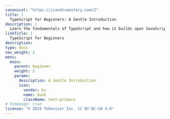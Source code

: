 ```yaml
---
canonical: "https://jsandtsmastery.com/2"
title: |
  TypeScript for Beginners: A Gentle Introduction
description: |
  Learn the fundamentals of TypeScript and how it builds upon JavaScript to introduce static typing, interfaces, and classes. This book eases you into TypeScript's powerful features with practical examples.
linkTitle: |
  TypeScript for Beginners
description: 
type: docs
nav_weight: 2
menu:
  main:
    parent: beginner
    weight: 2
    params:
      description: A Gentle Introduction
      icon:
        vendor: bs
        name: book
        className: text-primary
# homepage: true
license: "© 2024 Tokenizer Inc. CC BY-NC-SA 4.0"
---
```


